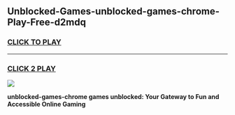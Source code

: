 
## Unblocked-Games-unblocked-games-chrome-Play-Free-d2mdq
<h3>
<a href="https://premium76.site?title=unblocked-games-chrome&ref=23A">CLICK TO PLAY</a></h3>
<hr>

<h3>
<a href="https://premium76.site?title=unblocked-games-chrome&ref=23A">CLICK 2 PLAY</a>
  
</h3>

<a href="https://premium76.site?title=unblocked-games-chrome&ref=23A"><img src="https://clearcache.store/games.png"></a>


**unblocked-games-chrome games unblocked: Your Gateway to Fun and Accessible Online Gaming**
